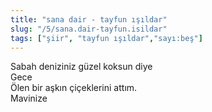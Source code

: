 ```yaml
---
title: "sana dair - tayfun ışıldar"
slug: "/5/sana.dair-tayfun.isildar"
tags: ["şiir", "tayfun ışıldar","sayı:beş"]
---
```


Sabah deniziniz güzel koksun diye  
Gece\
Ölen bir aşkın çiçeklerini attım.\
Mavinize
